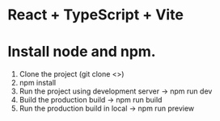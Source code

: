 # React + TypeScript + Vite

# Install node and npm.

1) Clone the project (git clone <<Github URL>>)
2) npm install
3) Run the project using development server -> npm run dev
4) Build the production build -> npm run build
5) Run the production build in local -> npm run preview
